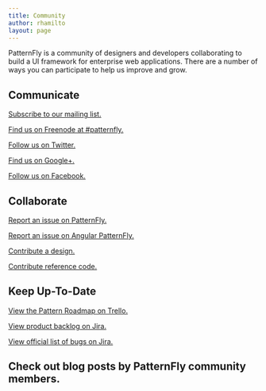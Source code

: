 ```yaml
---
title: Community
author: rhamilto
layout: page
---
```

<p>PatternFly is a community of designers and developers collaborating to build a UI framework for enterprise web applications. There are a number of ways you can participate to help us improve and grow.</p>

<div class="row">
<div class="col-md-4">
<h2>Communicate</h2>
<p><a href="https://www.redhat.com/mailman/listinfo/patternfly">Subscribe to our mailing list.</a></p>
<p><a href="http://webchat.freenode.net/?channels=#patternfly">Find us on Freenode at #patternfly.</a></p>
<p><a href="https://twitter.com/patternfly_dev"><i class="fa fa-twitter-square"></i> Follow us on Twitter.</a></p>
<p><a href="https://plus.google.com/communities/117224483835467139511" target="_blank"><i class="fa fa-google-plus-square"></i> Find us on Google+.</a></p>
<p><a href="https://www.facebook.com/groups/PatternFlyCommunity/" target="_blank"><i class="fa fa-facebook-official"></i> Follow us on Facebook.</a></p>
</div>

<div class="col-md-4">
<h2>Collaborate</h2>
<p><a href="https://github.com/patternfly/patternfly/issues/" target="_blank">Report an issue on PatternFly.</a></p>
<p><a href="https://github.com/patternfly/angular-patternfly/issues/" target="_blank">Report an issue on Angular PatternFly.</a></p>
<p><a href="/get-started/contribute/">Contribute a design.</a></p>
<p><a href="https://github.com/patternfly/patternfly#patternfly-reference-implementation">Contribute reference code.</a></p>
</div>

<div class="col-md-4">
<h2>Keep Up-To-Date</h2>
<p><a href="https://trello.com/b/NVGU2lol/patternfly-patterns-and-styles/" target="_blank">View the Pattern Roadmap on Trello.</a></p>
<p><a href="https://patternfly.atlassian.net/secure/RapidBoard.jspa?rapidView=4&projectKey=PTNFLY&view=planning.nodetail" target="_blank">View product backlog on Jira.</a></p>
<p><a href="https://patternfly.atlassian.net/secure/RapidBoard.jspa?rapidView=4&view=planning&selectedIssue=PTNFLY-428&quickFilter=35" target="_blank"> View official list of bugs on Jira.</a></p>
</div>
</div>

<h2>Check out blog posts by PatternFly community members.</h2>

